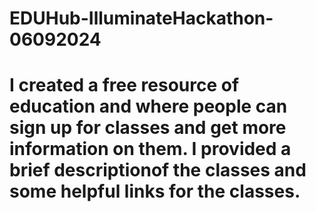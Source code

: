 # EDUHub-IlluminateHackathon-06092024
# I created a free resource of education and where people can sign up for classes and get more information on them. I provided a brief descriptionof the classes and some helpful links for the classes. 
